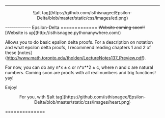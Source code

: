-------------
<p align="center">![alt tag](https://github.com/isthisnagee/Epsilon-Delta/blob/master/static/css/images/ed.png)<p>
-------------
Epsilon-Delta
=============
<strike>Website coming soon!!</strike> [Website is up](http://isthisnagee.pythonanywhere.com/)

Allows you to do basic epsilon delta proofs.
For a description on notation and what epsilon delta proofs, I recommend reading chapters 1 and 2 of these [notes]
(http://www.math.toronto.edu/tholden/LectureNotes137_Preview.pdf).

For now, you can do any n\*x &plusmn; c or n\*x\*\*2 &plusmn; c, where n and c are natural numbers.
Coming soon are proofs with all real numbers and trig functions! yay!


Enjoy!
<p align="center" sytle="font-family:consolas">For you, with ![alt tag](https://github.com/isthisnagee/Epsilon-Delta/blob/master/static/css/images/heart.png)<p>

==============
